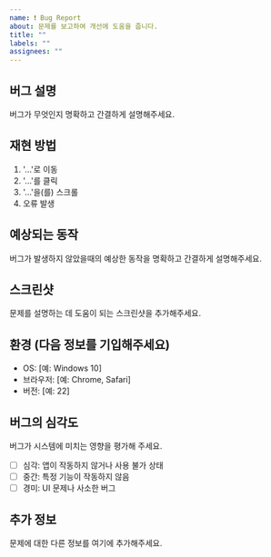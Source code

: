 ```yaml
---
name: ❗️ Bug Report
about: 문제를 보고하여 개선에 도움을 줍니다.
title: ""
labels: ""
assignees: ""
---
```


## 버그 설명
버그가 무엇인지 명확하고 간결하게 설명해주세요.

## 재현 방법
1. '...'로 이동
2. '...'를 클릭
3. '...'을(를) 스크롤
4. 오류 발생

## 예상되는 동작
버그가 발생하지 않았을때의 예상한 동작을 명확하고 간결하게 설명해주세요.

## 스크린샷
문제를 설명하는 데 도움이 되는 스크린샷을 추가해주세요.

## 환경 (다음 정보를 기입해주세요)
<!-- FrontEnd 적인 이슈로 예상되면 필수로 작성해주세요 -->
- OS: [예: Windows 10]
- 브라우저: [예: Chrome, Safari]
- 버전: [예: 22]

## 버그의 심각도
버그가 시스템에 미치는 영향을 평가해 주세요.
- [ ] 심각: 앱이 작동하지 않거나 사용 불가 상태
- [ ] 중간: 특정 기능이 작동하지 않음
- [ ] 경미: UI 문제나 사소한 버그

## 추가 정보
문제에 대한 다른 정보를 여기에 추가해주세요.
